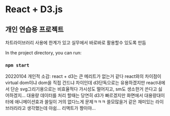 # React + D3.js 

## 개인 연습용 프로젝트

차트라이브러리 사용에 한계가 있고 실무에서 바로바로 활용할수 있도록 만듬 


In the project directory, you can run:

### `npm start`


20220104
개인적 소감:
react + d3는 큰 메리트가 없는거 같다
react와의 차이점이 virtual dom이냐 dom을 직접 건드냐 차이인데 
d3단독으로는 유용하겠지만 react내에서 단순 svg그리기용으로는 비효율적다 
가시성도 떨어지고, sm도 생소한거 쓴다고 싫어하겠지...
대용량 데이터를 처리 할때는 당연히 d3가 빠르겠지만 화면에서 대용량대이터에 애니메이션효과 쓸일이 거의 없다느게 문제ㅋㅋㅋ 
쓸모많을거 같은 재미있는 라이브러리라고 생각했는데 아쉽... 리액트가 짱이야...

<!--  
참고 및 아이디어 사이트
https://mobicon.tistory.com/275?category=539879
https://github.com/zziuni/d3
http://recursion.org/d3-for-mere-mortals


https://darrengwon.tistory.com/1140
https://observablehq.com/@analyzer2004/plot-gallery
https://cyberx.tistory.com/117
 -->



<!-- # Getting Started with Create React App

This project was bootstrapped with [Create React App](https://github.com/facebook/create-react-app).

## Available Scripts

In the project directory, you can run:

### `npm start`

Runs the app in the development mode.\
Open [http://localhost:3000](http://localhost:3000) to view it in your browser.

The page will reload when you make changes.\
You may also see any lint errors in the console.

### `npm test`

Launches the test runner in the interactive watch mode.\
See the section about [running tests](https://facebook.github.io/create-react-app/docs/running-tests) for more information.

### `npm run build`

Builds the app for production to the `build` folder.\
It correctly bundles React in production mode and optimizes the build for the best performance.

The build is minified and the filenames include the hashes.\
Your app is ready to be deployed!

See the section about [deployment](https://facebook.github.io/create-react-app/docs/deployment) for more information.

### `npm run eject`

**Note: this is a one-way operation. Once you `eject`, you can't go back!**

If you aren't satisfied with the build tool and configuration choices, you can `eject` at any time. This command will remove the single build dependency from your project.

Instead, it will copy all the configuration files and the transitive dependencies (webpack, Babel, ESLint, etc) right into your project so you have full control over them. All of the commands except `eject` will still work, but they will point to the copied scripts so you can tweak them. At this point you're on your own.

You don't have to ever use `eject`. The curated feature set is suitable for small and middle deployments, and you shouldn't feel obligated to use this feature. However we understand that this tool wouldn't be useful if you couldn't customize it when you are ready for it.

## Learn More

You can learn more in the [Create React App documentation](https://facebook.github.io/create-react-app/docs/getting-started).

To learn React, check out the [React documentation](https://reactjs.org/).

### Code Splitting

This section has moved here: [https://facebook.github.io/create-react-app/docs/code-splitting](https://facebook.github.io/create-react-app/docs/code-splitting)

### Analyzing the Bundle Size

This section has moved here: [https://facebook.github.io/create-react-app/docs/analyzing-the-bundle-size](https://facebook.github.io/create-react-app/docs/analyzing-the-bundle-size)

### Making a Progressive Web App

This section has moved here: [https://facebook.github.io/create-react-app/docs/making-a-progressive-web-app](https://facebook.github.io/create-react-app/docs/making-a-progressive-web-app)

### Advanced Configuration

This section has moved here: [https://facebook.github.io/create-react-app/docs/advanced-configuration](https://facebook.github.io/create-react-app/docs/advanced-configuration)

### Deployment

This section has moved here: [https://facebook.github.io/create-react-app/docs/deployment](https://facebook.github.io/create-react-app/docs/deployment)

### `npm run build` fails to minify

This section has moved here: [https://facebook.github.io/create-react-app/docs/troubleshooting#npm-run-build-fails-to-minify](https://facebook.github.io/create-react-app/docs/troubleshooting#npm-run-build-fails-to-minify) -->
